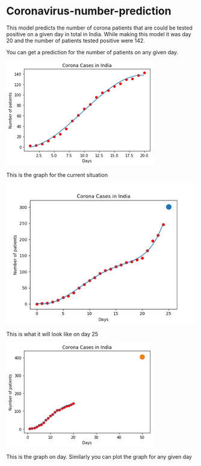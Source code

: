 # Coronavirus-number-prediction
This model predicts the number of corona patients that are could be tested positive on a given day in total in India. While making this model it was day 20 and the number of patients tested positive were 142.

You can get a prediction for the number of patients on any given day.

![Present Date](presentnumber.png)

This is the graph for the current situation

![Present Date](day25.png)

This is what it will look like on day 25



![Image for day 50](day50.png)

This is the graph on day. Similarly you can plot the graph for any given day

